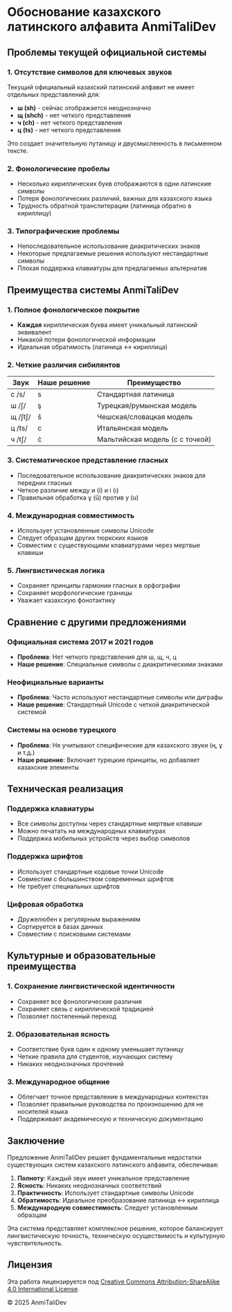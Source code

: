 # Обоснование казахского латинского алфавита AnmiTaliDev

## Проблемы текущей официальной системы

### 1. Отсутствие символов для ключевых звуков
Текущий официальный казахский латинский алфавит не имеет отдельных представлений для:
- **ш (sh)** - сейчас отображается неоднозначно
- **щ (shch)** - нет четкого представления
- **ч (ch)** - нет четкого представления  
- **ц (ts)** - нет четкого представления

Это создает значительную путаницу и двусмысленность в письменном тексте.

### 2. Фонологические пробелы
- Несколько кириллических букв отображаются в одни латинские символы
- Потеря фонологических различий, важных для казахского языка
- Трудность обратной транслитерации (латиница обратно в кириллицу)

### 3. Типографические проблемы
- Непоследовательное использование диакритических знаков
- Некоторые предлагаемые решения используют нестандартные символы
- Плохая поддержка клавиатуры для предлагаемых альтернатив

## Преимущества системы AnmiTaliDev

### 1. Полное фонологическое покрытие
- **Каждая** кириллическая буква имеет уникальный латинский эквивалент
- Никакой потери фонологической информации
- Идеальная обратимость (латиница ↔ кириллица)

### 2. Четкие различия сибилянтов
| Звук | Наше решение | Преимущество |
|------|--------------|--------------|
| с /s/ | s | Стандартная латиница |
| ш /ʃ/ | ş | Турецкая/румынская модель |
| щ /ʃtʃ/ | š | Чешская/словацкая модель |
| ц /ts/ | c | Итальянская модель |
| ч /tʃ/ | ċ | Мальтийская модель (c с точкой) |

### 3. Систематическое представление гласных
- Последовательное использование диакритических знаков для передних гласных
- Четкое различие между и (i) и і (ı)
- Правильная обработка ұ (ū) против у (u)

### 4. Международная совместимость
- Использует установленные символы Unicode
- Следует образцам других тюркских языков
- Совместим с существующими клавиатурами через мертвые клавиши

### 5. Лингвистическая логика
- Сохраняет принципы гармонии гласных в орфографии
- Сохраняет морфологические границы
- Уважает казахскую фонотактику

## Сравнение с другими предложениями

### Официальная система 2017 и 2021 годов
- **Проблема**: Нет четкого представления для ш, щ, ч, ц
- **Наше решение**: Специальные символы с диакритическими знаками

### Неофициальные варианты
- **Проблема**: Часто используют нестандартные символы или диграфы
- **Наше решение**: Стандартный Unicode с четкой диакритической системой

### Системы на основе турецкого
- **Проблема**: Не учитывают специфические для казахского звуки (ң, ұ и т.д.)
- **Наше решение**: Включает турецкие принципы, но добавляет казахские элементы

## Техническая реализация

### Поддержка клавиатуры
- Все символы доступны через стандартные мертвые клавиши
- Можно печатать на международных клавиатурах
- Поддержка мобильных устройств через выбор символов

### Поддержка шрифтов
- Использует стандартные кодовые точки Unicode
- Совместим с большинством современных шрифтов
- Не требует специальных шрифтов

### Цифровая обработка
- Дружелюбен к регулярным выражениям
- Сортируется в базах данных
- Совместим с поисковыми системами

## Культурные и образовательные преимущества

### 1. Сохранение лингвистической идентичности
- Сохраняет все фонологические различия
- Сохраняет связь с кириллической традицией
- Позволяет постепенный переход

### 2. Образовательная ясность
- Соответствие букв один к одному уменьшает путаницу
- Четкие правила для студентов, изучающих систему
- Никаких неоднозначных прочтений

### 3. Международное общение
- Облегчает точное представление в международных контекстах
- Позволяет правильные руководства по произношению для не носителей языка
- Поддерживает академическую и техническую документацию

## Заключение

Предложение AnmiTaliDev решает фундаментальные недостатки существующих систем казахского латинского алфавита, обеспечивая:

1. **Полноту**: Каждый звук имеет уникальное представление
2. **Ясность**: Никаких неоднозначных соответствий
3. **Практичность**: Использует стандартные символы Unicode
4. **Обратимость**: Идеальное преобразование латиница ↔ кириллица
5. **Международную совместимость**: Следует установленным образцам

Эта система представляет комплексное решение, которое балансирует лингвистическую точность, техническую осуществимость и культурную чувствительность.

## Лицензия

Эта работа лицензируется под [Creative Commons Attribution-ShareAlike 4.0 International License](https://creativecommons.org/licenses/by-sa/4.0/).

© 2025 AnmiTaliDev